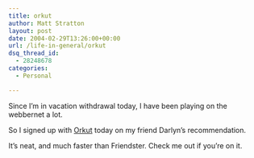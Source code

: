 ```yaml
---
title: orkut
author: Matt Stratton
layout: post
date: 2004-02-29T13:26:00+00:00
url: /life-in-general/orkut
dsq_thread_id:
  - 28248678
categories:
  - Personal

---
```

Since I&#8217;m in vacation withdrawal today, I have been playing on the webbernet a lot.

So I signed up with <a href="https://www.orkut.com" target="_blank">Orkut</a> today on my friend Darlyn&#8217;s recommendation.

It&#8217;s neat, and much faster than Friendster. Check me out if you&#8217;re on it.